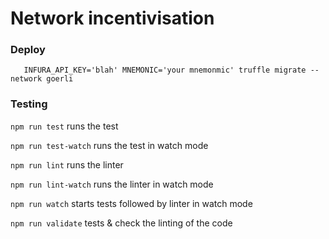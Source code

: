 # Network incentivisation

### Deploy

```
   INFURA_API_KEY='blah' MNEMONIC='your mnemonmic' truffle migrate --network goerli
```

### Testing

`npm run test` runs the test

`npm run test-watch` runs the test in watch mode

`npm run lint` runs the linter

`npm run lint-watch` runs the linter in watch mode

`npm run watch` starts tests followed by linter in watch mode

`npm run validate` tests & check the linting of the code
